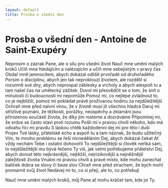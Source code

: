 ```yaml
---
layout: default
title: Prosba o všední den
---
```


# Prosba o všední den - Antoine de Saint-Exupéry

Neprosím o zázrak Pane, ale o sílu pro všední život
Nauč mne umění malých kroků
Učiň mne hledajícím a nalézajícím a učiň mne sebejistým v pravý čas
Obdař mně jemnocitem, abych dokázal odlišit prvořadé od druhořadého
Porsím o disciplínu, abych jen tak neproklouzl životem, ale rozdělil si rozumně své dny, abych neprospal záblesky a vrcholy a abych alespoň tu a tam našel čas na umělecký zážitek.
Dovol mi přesvědčit se o tom, že snít o minulosti či budoucnosti mi nepomůže
Pomoz mi, co nejlépe zvládnout to, co je nejbližší, pomoz mi pokládat právě prožívanou hodinu za nejdůležitější
Ochraň mne před naivní vírou, že v životě musí jít všechno hladce
Daruj mi střízlivé poznání, že těžkosti, porážky, neúspěchy a zklamání jsou přirozenou součástí života, že díky jim rosteme a dozráváme
Přípomínej mi, že srdce se často staví proti rozumu
Pošli mi v pravou chvíli někoho, kdo má odvahu říci mi pravdu 
S láskou chléb každodenní dej mi pro tělo i duši
Projev Tvé lásky, přátelské echo a aspoň tu a tam náznak, že budu užitečný
Vím, te mnoho problému se řeší nicneděláním
Dej, abych dokázal čekat
Ať vždy nechám Tebe i ostatní dohovořit
To nejdůležitější si člověk neříká sám, to nejdůležitější mu bývá řečeno
Ty víš, jak velmi potřebujeme přátelství
Dej, abych dorost této nejkrásnější, nejtěžší, nejrizikovější a nejněžnější záležitosti života
Vnukni mi pravou chvíli a pravé místo, kde mohu zanechat balíček dobra se slovy či beze slov
Chraň mne před strachem, že bych mohl promarnit svůj život
Nedávej mi to, co si přeji, ale to, co potřebuji

Nauč mne umění malých kroků, můj Pane ať mohu kráčet tam, kde jsi Ty.
